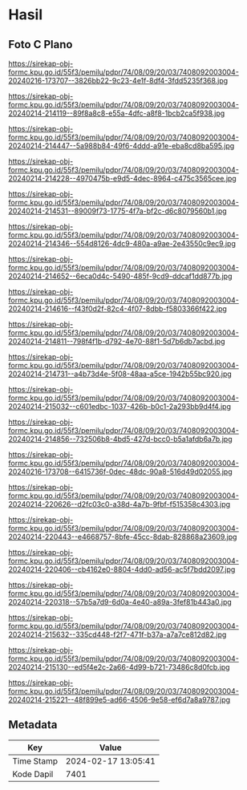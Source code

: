 # Hasil

## Foto C Plano

https://sirekap-obj-formc.kpu.go.id/55f3/pemilu/pdpr/74/08/09/20/03/7408092003004-20240216-173707--3826bb22-9c23-4e1f-8df4-3fdd5235f368.jpg

https://sirekap-obj-formc.kpu.go.id/55f3/pemilu/pdpr/74/08/09/20/03/7408092003004-20240214-214119--89f8a8c8-e55a-4dfc-a8f8-1bcb2ca5f938.jpg

https://sirekap-obj-formc.kpu.go.id/55f3/pemilu/pdpr/74/08/09/20/03/7408092003004-20240214-214447--5a988b84-49f6-4ddd-a91e-eba8cd8ba595.jpg

https://sirekap-obj-formc.kpu.go.id/55f3/pemilu/pdpr/74/08/09/20/03/7408092003004-20240214-214228--4970475b-e9d5-4dec-8964-c475c3565cee.jpg

https://sirekap-obj-formc.kpu.go.id/55f3/pemilu/pdpr/74/08/09/20/03/7408092003004-20240214-214531--89009f73-1775-4f7a-bf2c-d6c8079560b1.jpg

https://sirekap-obj-formc.kpu.go.id/55f3/pemilu/pdpr/74/08/09/20/03/7408092003004-20240214-214346--554d8126-4dc9-480a-a9ae-2e43550c9ec9.jpg

https://sirekap-obj-formc.kpu.go.id/55f3/pemilu/pdpr/74/08/09/20/03/7408092003004-20240214-214652--6eca0d4c-5490-485f-9cd9-ddcaf1dd877b.jpg

https://sirekap-obj-formc.kpu.go.id/55f3/pemilu/pdpr/74/08/09/20/03/7408092003004-20240214-214616--f43f0d2f-82c4-4f07-8dbb-f5803366f422.jpg

https://sirekap-obj-formc.kpu.go.id/55f3/pemilu/pdpr/74/08/09/20/03/7408092003004-20240214-214811--798f4f1b-d792-4e70-88f1-5d7b6db7acbd.jpg

https://sirekap-obj-formc.kpu.go.id/55f3/pemilu/pdpr/74/08/09/20/03/7408092003004-20240214-214731--a4b73d4e-5f08-48aa-a5ce-1942b55bc920.jpg

https://sirekap-obj-formc.kpu.go.id/55f3/pemilu/pdpr/74/08/09/20/03/7408092003004-20240214-215032--c601edbc-1037-426b-b0c1-2a293bb9d4f4.jpg

https://sirekap-obj-formc.kpu.go.id/55f3/pemilu/pdpr/74/08/09/20/03/7408092003004-20240214-214856--732506b8-4bd5-427d-bcc0-b5a1afdb6a7b.jpg

https://sirekap-obj-formc.kpu.go.id/55f3/pemilu/pdpr/74/08/09/20/03/7408092003004-20240216-173708--6415736f-0dec-48dc-90a8-516d49d02055.jpg

https://sirekap-obj-formc.kpu.go.id/55f3/pemilu/pdpr/74/08/09/20/03/7408092003004-20240214-220626--d2fc03c0-a38d-4a7b-9fbf-f515358c4303.jpg

https://sirekap-obj-formc.kpu.go.id/55f3/pemilu/pdpr/74/08/09/20/03/7408092003004-20240214-220443--e4668757-8bfe-45cc-8dab-828868a23609.jpg

https://sirekap-obj-formc.kpu.go.id/55f3/pemilu/pdpr/74/08/09/20/03/7408092003004-20240214-220406--cb4162e0-8804-4dd0-ad56-ac5f7bdd2097.jpg

https://sirekap-obj-formc.kpu.go.id/55f3/pemilu/pdpr/74/08/09/20/03/7408092003004-20240214-220318--57b5a7d9-6d0a-4e40-a89a-3fef81b443a0.jpg

https://sirekap-obj-formc.kpu.go.id/55f3/pemilu/pdpr/74/08/09/20/03/7408092003004-20240214-215632--335cd448-f2f7-471f-b37a-a7a7ce812d82.jpg

https://sirekap-obj-formc.kpu.go.id/55f3/pemilu/pdpr/74/08/09/20/03/7408092003004-20240214-215130--ed5f4e2c-2a66-4d99-b721-73486c8d0fcb.jpg

https://sirekap-obj-formc.kpu.go.id/55f3/pemilu/pdpr/74/08/09/20/03/7408092003004-20240214-215221--48f899e5-ad66-4506-9e58-ef6d7a8a9787.jpg


## Metadata

| Key        | Value               |
| ---------- | ------------------- |
| Time Stamp | 2024-02-17 13:05:41 |
| Kode Dapil | 7401                |



